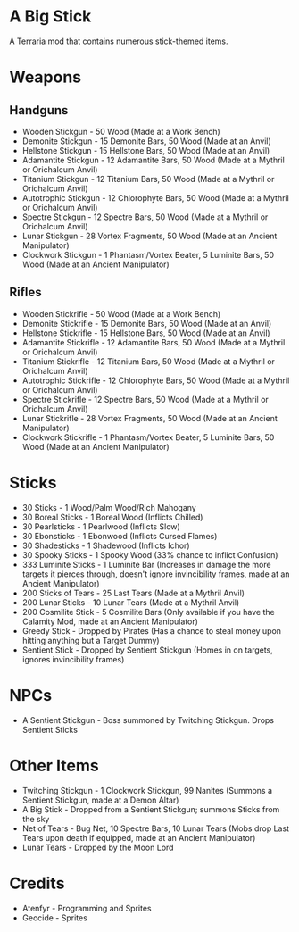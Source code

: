 # A Big Stick
A Terraria mod that contains numerous stick-themed items.

# Weapons
## Handguns
- Wooden Stickgun - 50 Wood (Made at a Work Bench)
- Demonite Stickgun - 15 Demonite Bars, 50 Wood (Made at an Anvil)
- Hellstone Stickgun - 15 Hellstone Bars, 50 Wood (Made at an Anvil)
- Adamantite Stickgun - 12 Adamantite Bars, 50 Wood (Made at a Mythril or Orichalcum Anvil)
- Titanium Stickgun - 12 Titanium Bars, 50 Wood (Made at a Mythril or Orichalcum Anvil)
- Autotrophic Stickgun - 12 Chlorophyte Bars, 50 Wood (Made at a Mythril or Orichalcum Anvil)
- Spectre Stickgun - 12 Spectre Bars, 50 Wood (Made at a Mythril or Orichalcum Anvil)
- Lunar Stickgun - 28 Vortex Fragments, 50 Wood (Made at an Ancient Manipulator)
- Clockwork Stickgun - 1 Phantasm/Vortex Beater, 5 Luminite Bars, 50 Wood (Made at an Ancient Manipulator)
## Rifles
- Wooden Stickrifle - 50 Wood (Made at a Work Bench)
- Demonite Stickrifle - 15 Demonite Bars, 50 Wood (Made at an Anvil)
- Hellstone Stickrifle - 15 Hellstone Bars, 50 Wood (Made at an Anvil)
- Adamantite Stickrifle - 12 Adamantite Bars, 50 Wood (Made at a Mythril or Orichalcum Anvil)
- Titanium Stickrifle - 12 Titanium Bars, 50 Wood (Made at a Mythril or Orichalcum Anvil)
- Autotrophic Stickrifle - 12 Chlorophyte Bars, 50 Wood (Made at a Mythril or Orichalcum Anvil)
- Spectre Stickrifle - 12 Spectre Bars, 50 Wood (Made at a Mythril or Orichalcum Anvil)
- Lunar Stickrifle - 28 Vortex Fragments, 50 Wood (Made at an Ancient Manipulator)
- Clockwork Stickrifle - 1 Phantasm/Vortex Beater, 5 Luminite Bars, 50 Wood (Made at an Ancient Manipulator)
# Sticks
- 30 Sticks - 1 Wood/Palm Wood/Rich Mahogany
- 30 Boreal Sticks - 1 Boreal Wood (Inflicts Chilled)
- 30 Pearlsticks - 1 Pearlwood (Inflicts Slow)
- 30 Ebonsticks - 1 Ebonwood (Inflicts Cursed Flames)
- 30 Shadesticks - 1 Shadewood (Inflicts Ichor)
- 30 Spooky Sticks - 1 Spooky Wood (33% chance to inflict Confusion)
- 333 Luminite Sticks - 1 Luminite Bar (Increases in damage the more targets it pierces through, doesn't ignore invincibility frames, made at an Ancient Manipulator)
- 200 Sticks of Tears - 25 Last Tears (Made at a Mythril Anvil)
- 200 Lunar Sticks - 10 Lunar Tears (Made at a Mythril Anvil)
- 200 Cosmilite Stick - 5 Cosmilite Bars (Only available if you have the Calamity Mod, made at an Ancient Manipulator)
- Greedy Stick - Dropped by Pirates (Has a chance to steal money upon hitting anything but a Target Dummy)
- Sentient Stick - Dropped by Sentient Stickgun (Homes in on targets, ignores invincibility frames)
# NPCs
- A Sentient Stickgun - Boss summoned by Twitching Stickgun. Drops Sentient Sticks
# Other Items
- Twitching Stickgun - 1 Clockwork Stickgun, 99 Nanites (Summons a Sentient Stickgun, made at a Demon Altar)
- A Big Stick - Dropped from a Sentient Stickgun; summons Sticks from the sky
- Net of Tears - Bug Net, 10 Spectre Bars, 10 Lunar Tears (Mobs drop Last Tears upon death if equipped, made at an Ancient Manipulator)
- Lunar Tears - Dropped by the Moon Lord
# Credits
- Atenfyr - Programming and Sprites
- Geocide - Sprites